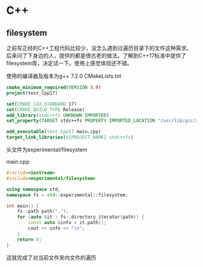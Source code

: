 # C++

## filesystem

之前写正经的C++工程代码比较少，没怎么遇到过遍历目录下的文件这种需求。后来问了下身边的人，提供的都是很古老的做法。了解到C++17标准中提供了filesystem库，决定试一下。使用上感觉体验还不错。

使用的编译器及版本为g++ 7.2.0
CMakeLists.txt
```cmake
cmake_minimum_required(VERSION 3.9)
project(test_Cpp17)

set(CMAKE_CXX_STANDARD 17)
set(CMAKE_BUILD_TYPE Release)
add_library(stdc++fs UNKNOWN IMPORTED)
set_property(TARGET stdc++fs PROPERTY IMPORTED_LOCATION "/usr/lib/gcc/x86_64-linux-gnu/7/libstdc++fs.a")

add_executable(test_Cpp17 main.cpp)
target_link_libraries(${PROJECT_NAME} stdc++fs)
```

头文件为experimental/filesystem

main.cpp
```c++
#include<iostream>
#include<experimental/filesystem>

using namespace std;
namespace fs = std::experimental::filesystem;

int main() {
    fs::path path(".");
    for (auto &it : fs::directory_iterator(path)) {
        const auto &info = it.path();
        cout << info << "\n";
    }
    return 0;
}
```
这就完成了对当前文件夹内文件的遍历
